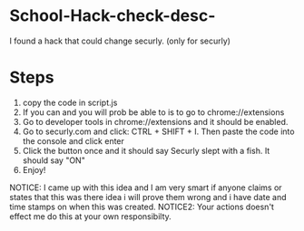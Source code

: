 # School-Hack-check-desc-
I found a hack that could change securly. (only for securly)

# Steps

1. copy the code in script.js
2. If you can and you will prob be able to is to go to chrome://extensions
3. Go to developer tools in chrome://extensions and it should be enabled.
4. Go to securly.com and click: CTRL + SHIFT + I. Then paste the code into the console and click enter
5. Click the button once and it should say Securly slept with a fish. It should say "ON"
6. Enjoy!

NOTICE: I came up with this idea and I am very smart if anyone claims or states that this was there idea i will prove them wrong and i have date and time stamps on when this was created.
NOTICE2: Your actions doesn't effect me do this at your own responsibilty.
